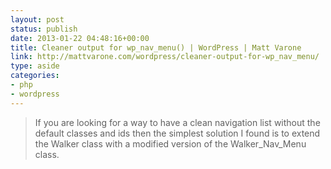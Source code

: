 ```yaml
---
layout: post
status: publish
date: 2013-01-22 04:48:16+00:00
title: Cleaner output for wp_nav_menu() | WordPress | Matt Varone
link: http://mattvarone.com/wordpress/cleaner-output-for-wp_nav_menu/
type: aside
categories:
- php
- wordpress
---
```


> 
  
> 
> If you are looking for a way to have a clean navigation list without the default classes and ids then the simplest solution I found is to extend the Walker class with a modified version of the Walker_Nav_Menu class.
> 
> 

